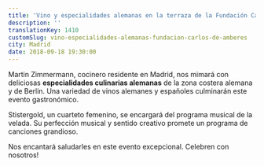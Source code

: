 ```yaml
---
title: 'Vino y especialidades alemanas en la terraza de la Fundación Carlos de Amberes'
description: ''
translationKey: 1410
customSlug: vino-especialidades-alemanas-fundacion-carlos-de-amberes
city: Madrid
date: 2018-09-18 19:30:00
---
```


Martin Zimmermann, cocinero residente en Madrid, nos mimará con deliciosas <strong>especialidades culinarias alemanas</strong> de la zona costera alemana y de Berlin. Una variedad de vinos alemanes y españoles culminarán este evento gastronómico.

Stistergold, un cuarteto femenino, se encargará del programa musical de la velada. Su perfección musical y sentido creativo promete un programa de canciones grandioso.

Nos encantará saludarles en este evento excepcional. Celebren con nosotros!
